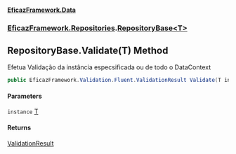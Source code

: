 #### [EficazFramework.Data](EficazFrameworkData.md 'EficazFramework Data')
### [EficazFramework.Repositories](EficazFrameworkData.md#EficazFramework.Repositories 'EficazFramework.Repositories').[RepositoryBase&lt;T&gt;](EficazFramework.Repositories/RepositoryBase_T_.md 'EficazFramework.Repositories.RepositoryBase<T>')

## RepositoryBase<T>.Validate(T) Method

Efetua Validação da instância especsificada ou de todo o DataContext

```csharp
public EficazFramework.Validation.Fluent.ValidationResult Validate(T instance);
```
#### Parameters

<a name='EficazFramework.Repositories.RepositoryBase_T_.Validate(T).instance'></a>

`instance` [T](EficazFramework.Repositories/RepositoryBase_T_.md#EficazFramework.Repositories.RepositoryBase_T_.T 'EficazFramework.Repositories.RepositoryBase<T>.T')

#### Returns
[ValidationResult](EficazFramework.Validation.Fluent/ValidationResult.md 'EficazFramework.Validation.Fluent.ValidationResult')
